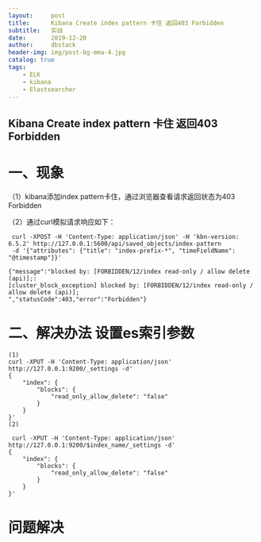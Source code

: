 ```yaml
---
layout:     post
title:      Kibana Create index pattern 卡住 返回403 Forbidden
subtitle:   实战
date:       2019-12-20
author:     dbstack
header-img: img/post-bg-mma-4.jpg
catalog: true
tags:
    - ELK
    - kibana
    - Elastsearcher 
---
```

## Kibana Create index pattern 卡住 返回403 Forbidden
# 一、现象
（1）kibana添加index pattern卡住，通过浏览器查看请求返回状态为403 Forbidden

（2）通过curl模拟请求响应如下：
```
 curl -XPOST -H 'Content-Type: application/json' -H 'kbn-version: 6.5.2' http://127.0.0.1:5600/api/saved_objects/index-pattern
 -d '{"attributes": {"title": "index-prefix-*", "timeFieldName": "@timestamp"}}'
 
{"message":"blocked by: [FORBIDDEN/12/index read-only / allow delete (api)];:
[cluster_block_exception] blocked by: [FORBIDDEN/12/index read-only / allow delete (api)];
","statusCode":403,"error":"Forbidden"}
```
# 二、解决办法 设置es索引参数
```
(1) 
curl -XPUT -H 'Content-Type: application/json' http://127.0.0.1:9200/_settings -d'
{
    "index": {
        "blocks": {
            "read_only_allow_delete": "false"
        }
    }
}'
(2)

 curl -XPUT -H 'Content-Type: application/json' http://127.0.0.1:9200/$index_name/_settings -d'
{
    "index": {
        "blocks": {
            "read_only_allow_delete": "false"
        }
    }
}'
```
# 问题解决
